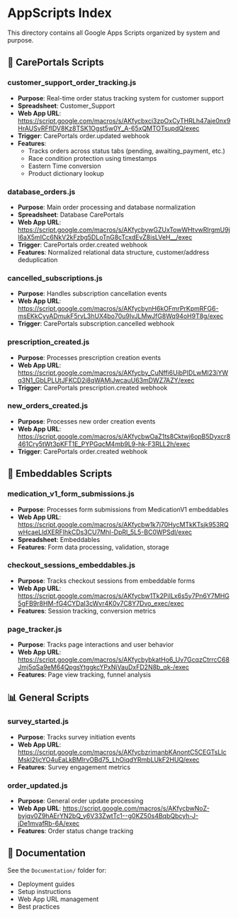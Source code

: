 # AppScripts Index

This directory contains all Google Apps Scripts organized by system and purpose.

## 🏥 CarePortals Scripts

### customer_support_order_tracking.js
- **Purpose**: Real-time order status tracking system for customer support
- **Spreadsheet**: Customer_Support  
- **Web App URL**: https://script.google.com/macros/s/AKfycbxci3zpOxCyTHRLh47aje0nx9HrAUSvRFflDV8Kz8TSK1Ogst5w0Y_A-65xQMTOTsupdQ/exec
- **Trigger**: CarePortals order.updated webhook
- **Features**: 
  - Tracks orders across status tabs (pending, awaiting_payment, etc.)
  - Race condition protection using timestamps
  - Eastern Time conversion
  - Product dictionary lookup

### database_orders.js  
- **Purpose**: Main order processing and database normalization
- **Spreadsheet**: Database CarePortals
- **Web App URL**: https://script.google.com/macros/s/AKfycbywGZUxTowWHtvwRlrgmU9jl6aX5mICc6NkV2kFzbg5DLoTnG8cTcxdEvZ8isLVeH__/exec
- **Trigger**: CarePortals order.created webhook
- **Features**: Normalized relational data structure, customer/address deduplication

### cancelled_subscriptions.js
- **Purpose**: Handles subscription cancellation events
- **Web App URL**: https://script.google.com/macros/s/AKfycbynH6kOFmrPrKpmRFG6-msEKkCyyADmukF5rvL3hUX4bo70u9IvJLMwJfG8Wq94oH9T8g/exec
- **Trigger**: CarePortals subscription.cancelled webhook

### prescription_created.js
- **Purpose**: Processes prescription creation events  
- **Web App URL**: https://script.google.com/macros/s/AKfycby_CuNffi6UibPIDLwMI23iYWq3N1_GbLPLUtJFKCD2j8qWAMiJwcauU63mDWZ7AZY/exec
- **Trigger**: CarePortals prescription.created webhook

### new_orders_created.js
- **Purpose**: Processes new order creation events
- **Web App URL**: https://script.google.com/macros/s/AKfycbwOaZ1ts8Cktwj6opB5Dyxcr8461Cry5tWt3pKFT1E_PYPGqcM4mb9L9-hk-F3RLL2h/exec
- **Trigger**: CarePortals order.created webhook

## 🔗 Embeddables Scripts

### medication_v1_form_submissions.js
- **Purpose**: Processes form submissions from MedicationV1 embeddables
- **Web App URL**: https://script.google.com/macros/s/AKfycbw1k7j70HycMTkKTsjk953RQwHcaeLldXERFIhkCDs3CU7Mhl-DpRI_5L5-BC0WPSdl/exec
- **Spreadsheet**: Embeddables
- **Features**: Form data processing, validation, storage

### checkout_sessions_embeddables.js  
- **Purpose**: Tracks checkout sessions from embeddable forms
- **Web App URL**: https://script.google.com/macros/s/AKfycbw1Tk2PiILx6s5y7Pn6Y7MHG5gFB9r8HM-fG4CYDaI3cWvr4K0y7C8Y7Dvo_exec/exec
- **Features**: Session tracking, conversion metrics

### page_tracker.js
- **Purpose**: Tracks page interactions and user behavior
- **Web App URL**: https://script.google.com/macros/s/AKfycbybkatHo6_Uv7GcqzCtrrcC68Jmj5qSa9eM64QpgsYtggkcYPxNjVauDxFD2N8b_qk-/exec
- **Features**: Page view tracking, funnel analysis

## 📊 General Scripts

### survey_started.js
- **Purpose**: Tracks survey initiation events
- **Web App URL**: https://script.google.com/macros/s/AKfycbzrimanbKAnontC5CEGTsLIcMskl2IjcYO4uEaLkBMIrvOBd75_LhOiqdYRmbLUkF2HUQ/exec
- **Features**: Survey engagement metrics

### order_updated.js
- **Purpose**: General order update processing  
- **Web App URL**: https://script.google.com/macros/s/AKfycbwNoZ-byjqv0Z9hAErYN2bQ_y6V33ZwtTc1--g0KZ50s4BqbQbcyh-J-jDe1mvafRb-6A/exec
- **Features**: Order status change tracking

## 📖 Documentation

See the `Documentation/` folder for:
- Deployment guides
- Setup instructions  
- Web App URL management
- Best practices